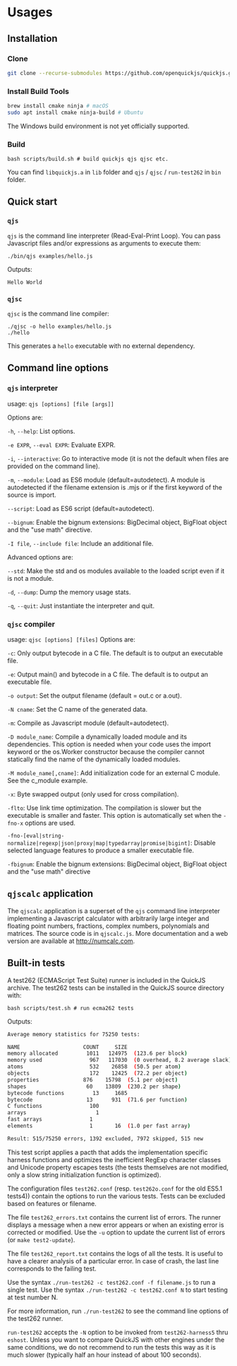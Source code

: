 # Usages

## Installation

### Clone

```bash copy
git clone --recurse-submodules https://github.com/openquickjs/quickjs.git
```

### Install Build Tools

```bash copy
brew install cmake ninja # macOS
sudo apt install cmake ninja-build # Ubuntu
```

The Windows build environment is not yet officially supported.

### Build

```shell copy
bash scripts/build.sh # build quickjs qjs qjsc etc.
```

You can find `libquickjs.a` in `lib` folder and `qjs` / `qjsc` / `run-test262` in `bin` folder.

## Quick start

### `qjs`

`qjs` is the command line interpreter (Read-Eval-Print Loop). You can pass Javascript files and/or expressions as arguments to execute them:

```shell copy
./bin/qjs examples/hello.js
```

Outputs:

```shell
Hello World
```

### `qjsc`

`qjsc` is the command line compiler:

```shell bash
./qjsc -o hello examples/hello.js
./hello
```

This generates a `hello` executable with no external dependency.


## Command line options

### `qjs` interpreter

usage: `qjs [options] [file [args]]`

Options are:

`-h`, `--help`: List options.

`-e EXPR`, `--eval EXPR`: Evaluate EXPR.

`-i`, `--interactive`: Go to interactive mode (it is not the default when files are provided on the command line).

`-m`, `--module`: Load as ES6 module (default=autodetect). A module is autodetected if the filename extension is .mjs or if the first keyword of the source is import.

`--script`: Load as ES6 script (default=autodetect).

`--bignum`: Enable the bignum extensions: BigDecimal object, BigFloat object and the "use math" directive.

`-I file`, `--include file`: Include an additional file.

Advanced options are:

`--std`: Make the std and os modules available to the loaded script even if it is not a module.

`-d`, `--dump`: Dump the memory usage stats.

`-q`, `--quit`: Just instantiate the interpreter and quit.


### `qjsc` compiler

usage: `qjsc [options] [files]`
Options are:

`-c`: Only output bytecode in a C file. The default is to output an executable file.

`-e`: Output main() and bytecode in a C file. The default is to output an executable file.

`-o output`: Set the output filename (default = out.c or a.out).

`-N cname`: Set the C name of the generated data.

`-m`: Compile as Javascript module (default=autodetect).

`-D module_name`: Compile a dynamically loaded module and its dependencies. This option is needed when your code uses the import keyword or the os.Worker constructor because the compiler cannot statically find the name of the dynamically loaded modules.

`-M module_name[,cname]`: Add initialization code for an external C module. See the c_module example.

`-x`: Byte swapped output (only used for cross compilation).

`-flto`: Use link time optimization. The compilation is slower but the executable is smaller and faster. This option is automatically set when the `-fno-x` options are used.

`-fno-[eval|string-normalize|regexp|json|proxy|map|typedarray|promise|bigint]`: Disable selected language features to produce a smaller executable file.

`-fbignum`: Enable the bignum extensions: BigDecimal object, BigFloat object and the "use math" directive

## `qjscalc` application

The `qjscalc` application is a superset of the `qjs` command line interpreter implementing a Javascript calculator with arbitrarily large integer and floating point numbers, fractions, complex numbers, polynomials and matrices. The source code is in `qjscalc.js`. More documentation and a web version are available at http://numcalc.com.

## Built-in tests

A test262 (ECMAScript Test Suite) runner is included in the QuickJS archive. The test262 tests can be installed in the QuickJS source directory with:

```shell copy
bash scripts/test.sh # run ecma262 tests
```

Outputs:

```bash
Average memory statistics for 75250 tests:

NAME                    COUNT     SIZE
memory allocated         1011   124975  (123.6 per block)
memory used               967   117030  (0 overhead, 8.2 average slack)
atoms                     532    26858  (50.5 per atom)
objects                   172    12425  (72.2 per object)
properties              876    15798  (5.1 per object)
shapes                   60    13809  (230.2 per shape)
bytecode functions         13     1685
bytecode                 13      931  (71.6 per function)
C functions               100
arrays                      1
fast arrays               1
elements                  1       16  (1.0 per fast array)

Result: 515/75250 errors, 1392 excluded, 7972 skipped, 515 new
```

This test script applies a pacth that adds the implementation specific harness functions and optimizes the inefficient RegExp character classes and Unicode property escapes tests (the tests themselves are not modified, only a slow string initialization function is optimized).


The configuration files `test262.conf` (resp. `test262o.conf` for the old ES5.1 tests4)) contain the options to run the various tests. Tests can be excluded based on features or filename.

The file `test262_errors.txt` contains the current list of errors. The runner displays a message when a new error appears or when an existing error is corrected or modified. Use the `-u` option to update the current list of errors (or `make test2-update`).

The file `test262_report.txt` contains the logs of all the tests. It is useful to have a clearer analysis of a particular error. In case of crash, the last line corresponds to the failing test.

Use the syntax `./run-test262 -c test262.conf -f filename.js` to run a single test. Use the syntax `./run-test262 -c test262.conf N` to start testing at test number N.

For more information, run `./run-test262` to see the command line options of the test262 runner.

`run-test262` accepts the `-N` option to be invoked from `test262-harness5` thru `eshost`. Unless you want to compare QuickJS with other engines under the same conditions, we do not recommend to run the tests this way as it is much slower (typically half an hour instead of about 100 seconds).

